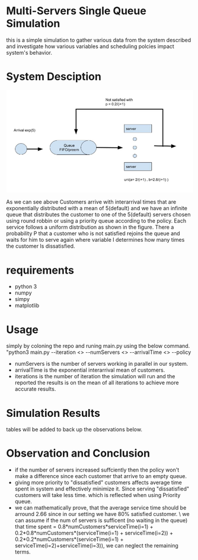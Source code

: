 # Multi-Servers Single Queue Simulation
this is a simple simulation to gather various data from the system described and investigate how various variables and scheduling polcies impact system's behavior.

# System Desciption

<p align="center">
  <img src="./images/simulationFinalProject .jpg"  >
</p>


As we can see above Customers arrive with interarrival times that are exponentially distributed with a mean of 5(default) and we have an infinite queue that distributes the customer to one of the 5(default) servers chosen using round robbin or using a priority queue according to the policy.
Each service follows a uniform distribution as shown in the figure.
There a probability P that a customer who is not satisfied rejoins the queue and waits for him to serve again where variable I determines how many times the customer Is dissatisfied.

# requirements 
* python 3
* numpy
* simpy
* matplotlib

# Usage

simply by coloning the repo and runing main.py using the below command. \
 "python3 main.py --iteration <\> --numServers <\> --arrivalTime <\> --policy 

* numServers is the number of servers working in parallel in our system. 
* arrivalTime is the exponential interarrival mean of customers. 
* iterations is the number of iteration the simulation will run and the reported the results is on the mean of all iterations to achieve more accurate results. 
# Simulation Results 
tables will be added to back up the observations below.



# Observation and Conclusion

* if the number of servers increased suffciently then the policy won't make a difference since each customer that arrive to an empty queue.
* giving more priority to "dissatisfied" customers affects average time spent in system and effectively minimize it. Since serving "dissatisfied" customers will take less time. which is reflected when using Priority queue.
* we can mathematically prove, that the average service time should be arround 2.66 since in our setting we have 80% satisfied customer. \ we can assume if the num of servers is sufficent (no waiting in the queue) that time spent  =  0.8\*numCustomers\*serviceTime(i=1) + 0.2\*0.8\*numCustomers\*(serviceTime(i=1) + serviceTime(i=2)) + 0.2\*0.2\*numCustomers\*(serviceTime(i=1) + serviceTime(i=2)+serviceTime(i=3)), we can neglect the remaining terms.


 

